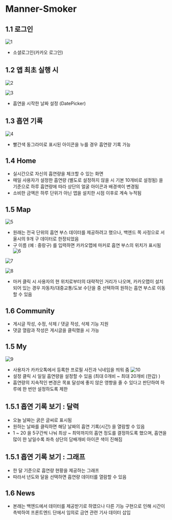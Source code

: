 
# Manner-Smoker

## 1.1 로그인
![1](https://user-images.githubusercontent.com/45986958/184149883-b04e1b22-bece-42ff-af03-3279705150a7.png)
- 소셜로그인(카카오 로그인)

## 1.2 앱 최초 실행 시
![2](https://user-images.githubusercontent.com/45986958/184150324-98b8276e-e380-4064-a68d-94728abd9780.png)

![3](https://user-images.githubusercontent.com/45986958/184150693-5ebc3c4c-f6f4-4729-873c-b59d5b90c884.png)
- 흡연을 시작한 날짜 설정 (DatePicker)

## 1.3 흡연 기록
![4](https://user-images.githubusercontent.com/45986958/184153324-51af5d4c-450d-4059-b877-6b251174a35a.png)
- 빨간색 동그라미로 표시된 아이콘을 누를 경우 흡연량 기록 가능

## 1.4 Home
- 실시간으로 자신의 흡연량을 체크할 수 있는 화면
- 매일 사용자가 설정한 흡연량 (별도로 설정하지 않을 시 기본 10개비로 설정됨) 을 기준으로 하루 흡연량에 따라 상단의 얼굴 아이콘과 배경색이 변경됨
- 소비한 금액은 하루 단위가 아닌 앱을 설치한 시점 이후로 계속 누적됨 

## 1.5 Map
![5](https://user-images.githubusercontent.com/45986958/184153340-75f3e026-9cc3-4c9d-aaae-995b9652bdd0.png)
- 원래는 전국 단위의 흡연 부스 데이터를 제공하려고 했으나, 백엔드 쪽 사정으로 서울시의 9개 구 데이터로 한정되었음
- 구 이름 (예 : 중랑구) 를 입력하면 카카오맵에 마커로 흡연 부스의 위치가 표시됨
![6](https://user-images.githubusercontent.com/45986958/184153361-f81680b1-deab-439c-bdeb-3eedf8007b2e.png)

![7](https://user-images.githubusercontent.com/45986958/184153385-08f141e3-dd3f-4a53-ac94-4eead4f16242.png)

![8](https://user-images.githubusercontent.com/45986958/184153427-7d9eea30-a93f-4812-86d4-e0bdb3caf596.png)
- 마커 클릭 시 사용자의 현 위치로부터의 대략적인 거리가 나오며, 카카오맵이 설치되어 있는 경우 자동차/대중교통/도보 수단을 중 선택하여 원하는 흡연 부스로 이동할 수 있음

## 1.6 Community
- 게시글 작성, 수정, 삭제 / 댓글 작성, 삭제 기능 지원
- 댓글 열람과 작성은 게시글을 클릭했을 시 가능

## 1.5 My
![9](https://user-images.githubusercontent.com/45986958/184153445-e581c7c5-38b3-4a90-ab26-9515a3ee18bf.png)
- 사용자가 카카오톡에서 등록한 프로필 사진과 닉네임을 띄워 줌
![10](https://user-images.githubusercontent.com/45986958/184153460-5b278be2-4d79-46c3-bdad-7b9a01a3e104.png)
- 설정 클릭 시 일일 흡연량을 설정할 수 있음 (최대 0개비 ~ 최대 20개비 (한갑) )
- 흡연량의 지속적인 변경은 목표 달성에 좋지 않은 영향을 줄 수 있다고 판단하여 하루에 한 번만 설정하도록 제한

## 1.5.1 흡연 기록 보기 : 달력
- 오늘 날짜는 굵은 글씨로 표시됨
- 원하는 날짜를 클릭하면 해당 날짜의 흡연 기록(시간) 을 열람할 수 있음
- 1 ~ 20 을 5구간씩 나눠 최상 ~ 최악까지의 흡연 정도를 결정하도록 했으며, 흡연을 많이 한 날일수록 좌측 상단의 담배개비 아이콘 색이 진해짐

## 1.5.1 흡연 기록 보기 : 그래프
- 한 달 기준으로 흡연량 현황을 제공하는 그래프
- 따라서 년도와 달을 선택하면 흡연량 데이터를 열람할 수 있음

## 1.6 News
- 본래는 백엔드에서 데이터를 제공받기로 하였으나 다른 기능 구현으로 인해 시간이 촉박하여 프론트엔드 단에서 임의로 금연 관련 기사 데이터 삽입



